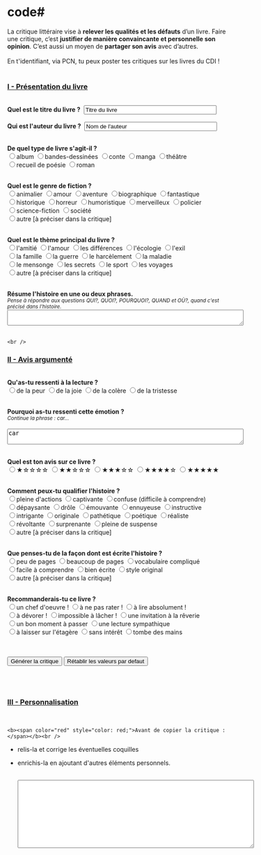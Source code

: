 # code# <meta content="text/html; charset=UTF-8" http-equiv="Content-Type" />
La critique littéraire vise à <b>relever les qualités et les défauts</b> d’un livre.
Faire une critique, c’est <b>justifier de manière convaincante et personnelle son opinion</b>. C’est aussi un moyen de <b>partager son avis</b> avec d’autres.
	<br /> <br />
En t'identifiant, via PCN, tu peux poster tes critiques sur les livres du CDI !
	<br /><br />
<h3><b><u>I - Présentation du livre</u></b></h3>
<br />
<form name="titre">
	<b>Quel est le titre du livre ?</b>&nbsp;
	<input size="35" value="Titre du livre" id="txt_titre" type="text" /><br /><br>
	<b>Qui est l'auteur du livre ?</b>&nbsp;
	<input size="35" value="Nom de l'auteur" id="txt_auteur" type="text" />
	<br /><br />
  </form>
  
<form name="livre">
	<b>De quel type de livre s'agit-il ?</b><br />
	<input type="radio" name="livre" value="un album" />album    
	<input type="radio" name="livre" value="une bande-dessinée" />bandes-dessinées    
    <input type="radio" name="livre" value="un conte" />conte    
	<input type="radio" name="livre" value="un manga" />manga    
	<input type="radio" name="livre" value="une pièce de théâtre" />théâtre<br />
	<input type="radio" name="livre" value="un recueil de poésie" />recueil de poésie    
    <input type="radio" name="livre" value="un roman" />roman
	<br /><br />
  </form>
  
<form name="genre">
	<b>Quel est le genre de fiction ?</b><br />
	<input type="radio" name="genre" value="animalier" />animalier    
	<input type="radio" name="genre" value="d'amour" />amour    
    <input type="radio" name="genre" value="d'aventure" />aventure    
	<input type="radio" name="genre" value="biographique" />biographique    
	<input type="radio" name="genre" value="fantastique" />fantastique<br />
	<input type="radio" name="genre" value="historique" />historique    
    <input type="radio" name="genre" value="d'horreur" />horreur    
	<input type="radio" name="genre" value="humoristique" />humoristique    
	<input type="radio" name="genre" value="merveilleux" />merveilleux    
	<input type="radio" name="genre" value="policier" />policier<br />
    <input type="radio" name="genre" value="de science-fiction" />science-fiction    
	<input type="radio" name="genre" value="de société" />société<br />
	<input type="radio" name="genre" value="[précisions sur le genre de l'histoire]" />autre [à préciser dans la critique]
	<br /><br />
</form>
<form name="theme">
<b>Quel est le thème principal du livre ?</b><br />
	<input type="radio" name="theme" value="d'amitié" />l'amitié    
	<input type="radio" name="theme" value="d'amour" />l'amour    
    <input type="radio" name="theme" value="des différences" />les différences    
	<input type="radio" name="theme" value="d'écologie" />l'écologie    
	<input type="radio" name="theme" value="d'exil" />l'exil<br />
    <input type="radio" name="theme" value="de la famille" />la famille    
	<input type="radio" name="theme" value="de la guerre" />la guerre    
	<input type="radio" name="theme" value="de harcèlement" />le harcèlement    
	<input type="radio" name="theme" value="de la maladie" />la maladie<br />
	<input type="radio" name="theme" value="de mensonge" />le mensonge    
    <input type="radio" name="theme" value="de secret" />les secrets    
	<input type="radio" name="theme" value="de sport" />le sport    
	<input type="radio" name="theme" value="de voyages" />les voyages<br />
	<input type="radio" name="theme" value="[précisions sur le thème du livre]" />autre [à préciser dans la critique]
	<br /><br />
</form>
<form name="resume">
<b>Résume l'histoire en une ou deux phrases.</b><br />
<small><i>Pense à répondre aux questions QUI?, QUOI?, POURQUOI?, QUAND et OÙ?, quand c'est précisé dans l'histoire.</i></small><br />
	<textarea cols="65" rows="2" id="txt_resume"></textarea>
	<br /><br />
 </form>
 
	<br />
<h3><b><u>II - Avis argumenté</u></b></h3>
<br />
 
 <form name="emotion">
<b>Qu'as-tu ressenti à la lecture ?</b><br />
    <input type="radio" name="emotion" value="effrayante" />de la peur    
	<input type="radio" name="emotion" value="joyeuse" />de la joie    
    <input type="radio" name="emotion" value="enrageante" />de la colère    
	<input type="radio" name="emotion" value="triste" />de la tristesse    
	<br /><br />
</form>
<form name="justifemo">
<b>Pourquoi as-tu ressenti cette émotion ?</b><br />
<small><i>Continue la phrase : car... <br /></i></small><br />
	<textarea cols="65" rows="2" id="txt_justifemo">car </textarea>
	<br /><br />
 </form>
 
 <form name="avis">
	<b>Quel est ton avis sur ce livre ?</b><br />
	<input type="radio" name="avis" value="J'ai détesté" />★☆☆☆☆    
	<input type="radio" name="avis" value="Je n'ai pas aimé" />★★☆☆☆    
    <input type="radio" name="avis" value="J'ai aimé" />★★★☆☆    
	<input type="radio" name="avis" value="J'ai beaucoup aimé" />★★★★☆    
	<input type="radio" name="avis" value="J'ai adoré" />★★★★★    
	<br /><br />
</form>
<form name="histoire">
	<b>Comment peux-tu qualifier l'histoire ?</b><br />
	<input type="radio" name="histoire" value="pleine d'actions" />pleine d'actions    
	<input type="radio" name="histoire" value="captivante" />captivante    
	<input type="radio" name="histoire" value="confuse" />confuse (difficile à comprendre)<br />
	<input type="radio" name="histoire" value="dépaysante" />dépaysante    
	<input type="radio" name="histoire" value="drôle" />drôle    
    <input type="radio" name="histoire" value="émouvante" />émouvante    
	<input type="radio" name="histoire" value="ennuyeuse" />ennuyeuse    
	<input type="radio" name="histoire" value="instructive" />instructive<br />
	<input type="radio" name="histoire" value="intrigante" />intrigante    
	<input type="radio" name="histoire" value="originale" />originale    
	<input type="radio" name="histoire" value="pathétique" />pathétique    
    <input type="radio" name="histoire" value="poétique" />poétique    
    <input type="radio" name="histoire" value="réaliste" />réaliste<br />
	<input type="radio" name="histoire" value="révoltante" />révoltante    
	<input type="radio" name="histoire" value="surprenante" />surprenante    
	<input type="radio" name="histoire" value="pleine de suspense" />pleine de suspense<br />
	<input type="radio" name="histoire" value="[précisions sur la façon dont tu qualifierais l'histoire]" />autre [à préciser dans la critique]
	<br /><br />
  </form>
  
<form name="ecriture">
<b>Que penses-tu de la façon dont est écrite l'histoire ?</b><br />
	<input type="radio" name="ecriture" value="court" />peu de pages    
	<input type="radio" name="ecriture" value="aux nombreuses pages" />beaucoup de pages    
    <input type="radio" name="ecriture" value="au vocabulaire difficile à comprendre" />vocabulaire compliqué<br />
	<input type="radio" name="ecriture" value="facile à comprendre" />facile à comprendre    
	<input type="radio" name="ecriture" value="bien écrit" />bien écrite    
	<input type="radio" name="ecriture" value="au style original" />style original<br />
	<input type="radio" name="ecriture" value="[précisions sur la façon dont est écrite l'histoire]" />autre [à préciser dans la critique]    
	<br /><br />
</form>
  
<form name="recommandation">
<b>Recommanderais-tu ce livre ?</b><br />
	<input type="radio" name="recommandation" value="est un chef d'oeuvre !" />un chef d'oeuvre !    
	<input type="radio" name="recommandation" value="est à ne pas rater !" />à ne pas rater !    
    <input type="radio" name="recommandation" value="est à lire absolument" />à lire absolument !<br />
	<input type="radio" name="recommandation" value="se dévore d'une traite !" />à dévorer !    
	<input type="radio" name="recommandation" value="est impossible à lâcher !" />impossible à lâcher !    
	<input type="radio" name="recommandation" value="invite à la rêverie." />une invitation à la rêverie<br />
    <input type="radio" name="recommandation" value="permet de passer un bon moment." />un bon moment à passer    
	<input type="radio" name="recommandation" value="offre une lecture sympathique." />une lecture sympathique<br />	
	<input type="radio" name="recommandation" value="est à laisser sur l'étagère." />à laisser sur l'étagère    
	<input type="radio" name="recommandation" value="est sans intérêt." />sans intérêt    
	<input type="radio" name="recommandation" value="tombe des mains." />tombe des mains    
	<br /><br />
</form>
 <br />
 
<form name="critique">
	<input type="button" onclick="myCritic()" value="Générer la critique" />
	<input type="button" onclick="document.forms[0].reset();document.forms[1].reset();document.forms[2].reset();document.forms[3].reset();document.forms[4].reset();document.forms[5].reset();document.forms[6].reset();document.forms[7].reset();document.forms[8].reset();document.forms[9].reset();document.forms[10].reset();document.forms[11].reset();document.forms[12].reset();" value="Rétablir les valeurs par defaut" />
  <br /><br /><br>
  
<br />
<h3><b><u>III - Personnalisation</u></b></h3>
<br />
		
	<b><span color="red" style="color: red;">Avant de copier la critique : </span></b><br />
  - relis-la et corrige les éventuelles coquilles<br />
  - enrichis-la en ajoutant d'autres éléments personnels.<br /><br />
  
	<textarea id="order" cols="65" rows="10" readonly="readonly"></textarea>
</form>
<script type="text/javascript">// <![CDATA[
function myCritic() {
var livre = document.forms["livre"];
  var txt_livre = "";
  var i;
  for (i = 0; i < livre.length; i++) {
    if (livre[i].checked) {
      txt_livre = txt_livre + livre[i].value + " ";
    }
  }
var genre = document.forms["genre"];
  var txt_genre = "";
  var b;
  for (b = 0; b < genre.length; b++) {
    if (genre[b].checked) {
      txt_genre = txt_genre + genre[b].value + " ";
    }
	  }
var theme = document.forms["theme"];
  var txt_theme = "";
  var c;
  for (c = 0; c < theme.length; c++) {
    if (theme[c].checked) {
      txt_theme = txt_theme + theme[c].value;
    }
  }
var emotion = document.forms["emotion"];
  var txt_emotion = "";
  var d;
  for (d = 0; d < emotion.length; d++) {
    if (emotion[d].checked) {
      txt_emotion = txt_emotion + emotion[d].value;
    }
  }
var avis = document.forms["avis"];
  var txt_avis = "";
  var e;
  for (e = 0; e < avis.length; e++) {
    if (avis[e].checked) {
      txt_avis = txt_avis + avis[e].value;
    }
  }
var histoire = document.forms["histoire"];
  var txt_qualifhist = "";
  var f;
  for (f = 0; f < histoire.length; f++) {
    if (histoire[f].checked) {
      txt_qualifhist = txt_qualifhist + histoire[f].value;
    }
  }
var ecriture = document.forms["ecriture"];
  var txt_ecriture = "";
  var g;
  for (g = 0; g < ecriture.length; g++) {
    if (ecriture[g].checked) {
      txt_ecriture = txt_ecriture + ecriture[g].value;
    }
  }
var recommandation = document.forms["recommandation"];
  var txt_recomm = "";
  var h;
  for (h = 0; h < recommandation.length; h++) {
    if (recommandation[h].checked) {
      txt_recomm = txt_recomm + recommandation[h].value;
    }
  }
  document.getElementById("order").value = document.getElementById("txt_titre").value + ", écrit par " + document.getElementById("txt_auteur").value + ", est " + txt_livre + txt_genre + "qui parle " + txt_theme + ". " + document.getElementById("txt_resume").value + " L'histoire est " + txt_emotion + " " + document.getElementById("txt_justifemo").value + ". " + txt_avis + " lire ce livre, car j'ai trouvé l'histoire " + txt_qualifhist + ". Ce livre " + txt_ecriture + " " + txt_recomm ;
}
// ]]></script>
